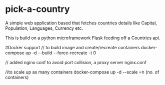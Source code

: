 # pick-a-country

A simple web application based that fetches countries details like Capital, Population, Languages, Currency etc.

This is build on a python microframework Flask feeding off a Countries api. 


#Docker support
// to build image and create/recreate containers
docker-compose up -d --build --force-recreate -t 0

// added nginx conf to avoid port collision, a proxy server
nginx.conf

//to scale up as many containers
docker-compose up -d --scale <appname>=n (no. of containers)
